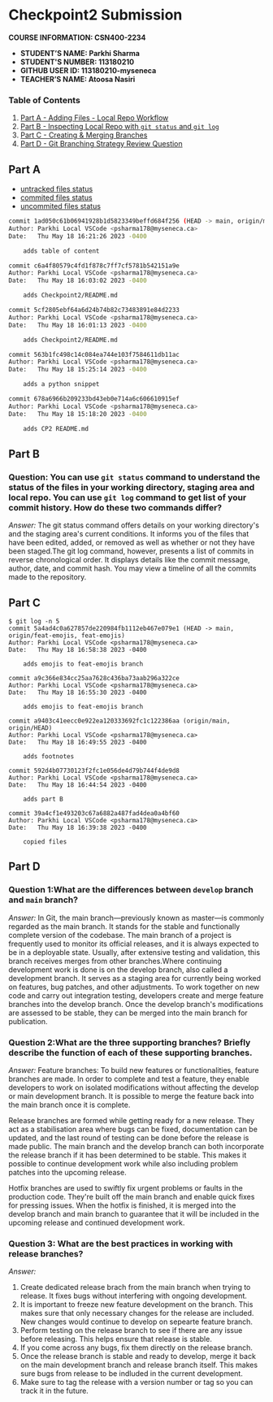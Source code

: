 # Checkpoint2 Submission

**COURSE INFORMATION: CSN400-2234**
- **STUDENT’S NAME: Parkhi Sharma**
- **STUDENT'S NUMBER: 113180210**
- **GITHUB USER ID: 113180210-myseneca**
- **TEACHER’S NAME: Atoosa Nasiri**

### Table of Contents
1. [Part A - Adding Files - Local Repo Workflow](#part-a)
2. [Part B - Inspecting Local Repo with `git status` and `git log`](#part-b)
3. [Part C - Creating & Merging Branches](#part-c)
4. [Part D - Git Branching Strategy Review Question](#part-d)

## Part A 

- [untracked files status](./git_status_untracked.txt)
- [commited files status](./git_status_committed.txt)
- [uncommited files status](./git_status_uncommitted.txt)
```bash
commit 1ad050c61b06941928b1d5823349beffd684f256 (HEAD -> main, origin/main, origin/HEAD)
Author: Parkhi Local VSCode <psharma178@myseneca.ca>
Date:   Thu May 18 16:21:26 2023 -0400

    adds table of content

commit c6a4f80579c4fd1f878c7ff7cf5781b542151a9e
Author: Parkhi Local VSCode <psharma178@myseneca.ca>
Date:   Thu May 18 16:03:02 2023 -0400

    adds Checkpoint2/README.md

commit 5cf2805ebf64a6d24b74b82c73483891e84d2233
Author: Parkhi Local VSCode <psharma178@myseneca.ca>
Date:   Thu May 18 16:01:13 2023 -0400

    adds Checkpoint2/README.md

commit 563b1fc498c14c084ea744e103f7584611db11ac
Author: Parkhi Local VSCode <psharma178@myseneca.ca>
Date:   Thu May 18 15:25:14 2023 -0400

    adds a python snippet

commit 678a6966b209233bd43eb0e714a6c606610915ef
Author: Parkhi Local VSCode <psharma178@myseneca.ca>
Date:   Thu May 18 15:18:20 2023 -0400

    adds CP2 README.md
```
## Part B
### Question: You can use `git status` command to understand the status of the files in your working directory, staging area and local repo. You can use `git log` command to get list of your commit history. How do these two commands differ?

*Answer:* The git status command offers details on your working directory's and the staging area's current conditions. It informs you of the files that have been edited, added, or removed as well as whether or not they have been staged.The git log command, however, presents a list of commits in reverse chronological order. It displays details like the commit message, author, date, and commit hash. You may view a timeline of all the commits made to the repository.

## Part C

```
$ git log -n 5
commit 5a4ad4c0a627857de220984fb1112eb467e079e1 (HEAD -> main, origin/feat-emojis, feat-emojis)
Author: Parkhi Local VSCode <psharma178@myseneca.ca>
Date:   Thu May 18 16:58:38 2023 -0400

    adds emojis to feat-emojis branch

commit a9c366e834cc25aa7628c436ba73aab296a322ce
Author: Parkhi Local VSCode <psharma178@myseneca.ca>
Date:   Thu May 18 16:55:30 2023 -0400

    adds emojis to feat-emojis branch

commit a9403c41eecc0e922ea120333692fc1c122386aa (origin/main, origin/HEAD)
Author: Parkhi Local VSCode <psharma178@myseneca.ca>
Date:   Thu May 18 16:49:55 2023 -0400

    adds footnotes

commit 592d4b07730123f2fc1e056de4d79b744f4de9d8
Author: Parkhi Local VSCode <psharma178@myseneca.ca>
Date:   Thu May 18 16:44:54 2023 -0400

    adds part B

commit 39a4cf1e493203c67a6882a487fad4dea0a4bf60
Author: Parkhi Local VSCode <psharma178@myseneca.ca>
Date:   Thu May 18 16:39:38 2023 -0400

    copied files
```
## Part D

### Question 1:What are the differences between `develop` branch and `main` branch?

*Answer:* In Git, the main branch—previously known as master—is commonly regarded as the main branch. It stands for the stable and functionally complete version of the codebase. The main branch of a project is frequently used to monitor its official releases, and it is always expected to be in a deployable state. Usually, after extensive testing and validation, this branch receives merges from other branches.Where continuing development work is done is on the develop branch, also called a development branch. It serves as a staging area for currently being worked on features, bug patches, and other adjustments. To work together on new code and carry out integration testing, developers create and merge feature branches into the develop branch. Once the develop branch's modifications are assessed to be stable, they can be merged into the main branch for publication.

### Question 2:What are the three supporting branches? Briefly describe the function of each of these supporting branches.

*Answer:*
Feature branches: To build new features or functionalities, feature branches are made. In order to complete and test a feature, they enable developers to work on isolated modifications without affecting the develop or main development branch. It is possible to merge the feature back into the main branch once it is complete.

Release branches are formed while getting ready for a new release. They act as a stabilisation area where bugs can be fixed, documentation can be updated, and the last round of testing can be done before the release is made public. The main branch and the develop branch can both incorporate the release branch if it has been determined to be stable. This makes it possible to continue development work while also including problem patches into the upcoming release.

Hotfix branches are used to swiftly fix urgent problems or faults in the production code. They're built off the main branch and enable quick fixes for pressing issues. When the hotfix is finished, it is merged into the develop branch and main branch to guarantee that it will be included in the upcoming release and continued development work.

### Question 3: What are the best practices in working with release branches?

*Answer:*
1. Create dedicated release brach from the main branch when trying to release. It fixes bugs without interfering with ongoing development.
2. It is important to freeze new feature development on the branch. This makes sure that only necessary changes for the release are included. New changes would continue to develop on sepearte feature branch.
3. Perform testing on the release branch to see if there are any issue before releasing. This helps ensure that release is stable.
4. If you come across any bugs, fix them directly on the release branch. 
5. Once the release branch is stable and ready to develop, merge it back on the main development branch and release branch itself. This makes sure bugs from release to be indluded in the current development.
6. Make sure to tag the release with a version number or tag so you can track it in the future.





